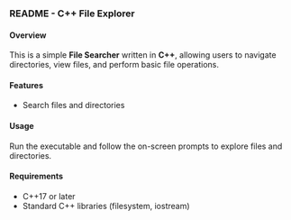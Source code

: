 ### **README - C++ File Explorer**  

#### **Overview**  
This is a simple **File Searcher** written in **C++**, allowing users to navigate directories, view files, and perform basic file operations.  

#### **Features**  
- Search files and directories  

#### **Usage**  
Run the executable and follow the on-screen prompts to explore files and directories.  

#### **Requirements**  
- C++17 or later  
- Standard C++ libraries (filesystem, iostream)  
